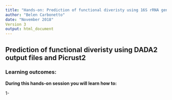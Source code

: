 ```yaml
---
title: "Hands-on: Prediction of functional diveristy using 16S rRNA gene data with Picrust2"
author: "Belen Carbonetto"
date: "November 2018"
Version 3
output: html_document
---
```


## Prediction of functional diveristy using DADA2 output files and Picrust2

### Learning outcomes:

**During this hands-on session you will learn how to:**

1-

